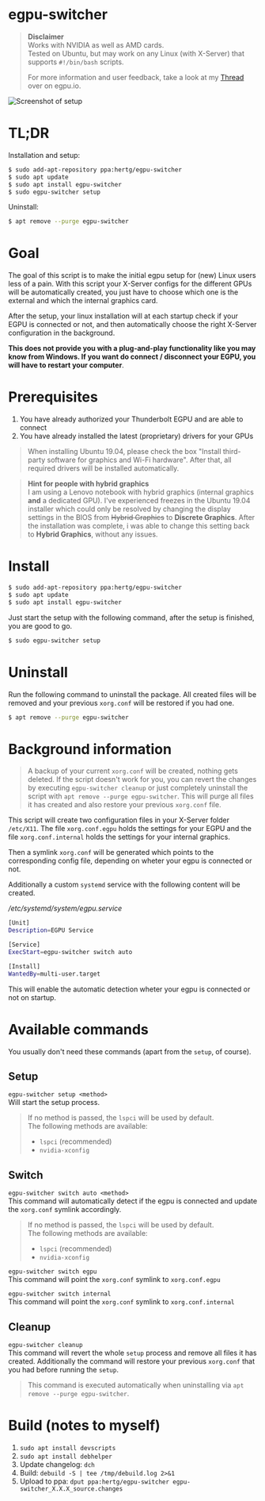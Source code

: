 # egpu-switcher

> **Disclaimer**\
> Works with NVIDIA as well as AMD cards.\
> Tested on Ubuntu, but may work on any Linux (with X-Server) that supports `#!/bin/bash` scripts.
>
> For more information and user feedback, take a look at my [Thread](https://egpu.io/forums/thunderbolt-linux-setup/ubuntu-19-04-easy-to-use-setup-script-for-your-egpu/) over on egpu.io.

![Screenshot of setup](https://raw.githubusercontent.com/hertg/egpu-switcher/master/images/screenshot_setup.png)

# TL;DR

Installation and setup:
```bash
$ sudo add-apt-repository ppa:hertg/egpu-switcher
$ sudo apt update
$ sudo apt install egpu-switcher
$ sudo egpu-switcher setup
```

Uninstall:
```bash
$ apt remove --purge egpu-switcher
```

# Goal
The goal of this script is to make the initial egpu setup for (new) Linux users less of a pain. With this script your X-Server configs for the different GPUs will be automatically created, you just have to choose which one is the external and which the internal graphics card.

After the setup, your linux installation will at each startup check if your EGPU is connected or not, and then automatically choose the right X-Server configuration in the background.

**This does not provide you with a plug-and-play functionality like you may know from Windows. If you want do connect / disconnect your EGPU, you will have to restart your computer**.

# Prerequisites
1. You have already authorized your Thunderbolt EGPU and are able to connect
1. You have already installed the latest (proprietary) drivers for your GPUs

> When installing Ubuntu 19.04, please check the box "Install third-party software for graphics and Wi-Fi hardware". After that, all required drivers will be installed automatically.

> **Hint for people with hybrid graphics**\
> I am using a Lenovo notebook with hybrid graphics (internal graphics **and** a dedicated GPU). I've experienced freezes in the Ubuntu 19.04 installer which could only be resolved by changing the display settings in the BIOS from ~~Hybrid Graphics~~ to **Discrete Graphics**. After the installation was complete, i was able to change this setting back to **Hybrid Graphics**, without any issues.

# Install
```bash
$ sudo add-apt-repository ppa:hertg/egpu-switcher
$ sudo apt update
$ sudo apt install egpu-switcher
```

Just start the setup with the following command, after the setup is finished, you are good to go.

```bash
$ sudo egpu-switcher setup
```

# Uninstall
Run the following command to uninstall the package. All created files will be removed and your previous `xorg.conf` will be restored if you had one.
```bash
$ apt remove --purge egpu-switcher
```

# Background information
> A backup of your current `xorg.conf` will be created, nothing gets deleted. If the script doesn't work for you, you can revert the changes by executing `egpu-switcher cleanup` or just completely uninstall the script with `apt remove --purge egpu-switcher`. This will purge all files it has created and also restore your previous `xorg.conf` file.

This script will create two configuration files in your X-Server folder `/etc/X11`.
The file `xorg.conf.egpu` holds the settings for your EGPU and the file `xorg.conf.internal` holds the settings for your internal graphics.

Then a symlink `xorg.conf` will be generated which points to the corresponding config file, depending on wheter your egpu is connected or not.

Additionally a custom `systemd` service with the following content will be created.

*/etc/systemd/system/egpu.service*
```bash
[Unit]
Description=EGPU Service

[Service]
ExecStart=egpu-switcher switch auto

[Install]
WantedBy=multi-user.target
```

This will enable the automatic detection wheter your egpu is connected or not on startup.

# Available commands
You usually don't need these commands (apart from the `setup`, of course).

## Setup
`egpu-switcher setup <method>`\
Will start the setup process. 
> If no method is passed, the `lspci` will be used by default.\
> The following methods are available: 
> - `lspci` (recommended)
> - `nvidia-xconfig`

## Switch
`egpu-switcher switch auto <method>`\
This command will automatically detect if the egpu is connected and update the `xorg.conf` symlink accordingly.
> If no method is passed, the `lspci` will be used by default.\
> The following methods are available: 
> - `lspci` (recommended)
> - `nvidia-xconfig`

`egpu-switcher switch egpu`\
This command will point the `xorg.conf` symlink to `xorg.conf.egpu`

`egpu-switcher switch internal`\
This command will point the `xorg.conf` symlink to `xorg.conf.internal`

## Cleanup
`egpu-switcher cleanup`\
This command will revert the whole `setup` process and remove all files it has created.
Additionally the command will restore your previous `xorg.conf` that you had before running the `setup`.

> This command is executed automatically when uninstalling via `apt remove --purge egpu-switcher`.

# Build (notes to myself)
1. `sudo apt install devscripts`
1. `sudo apt install debhelper`
1. Update changelog: `dch`
1. Build: `debuild -S | tee /tmp/debuild.log 2>&1`
1. Upload to ppa: `dput ppa:hertg/egpu-switcher egpu-switcher_X.X.X_source.changes`
